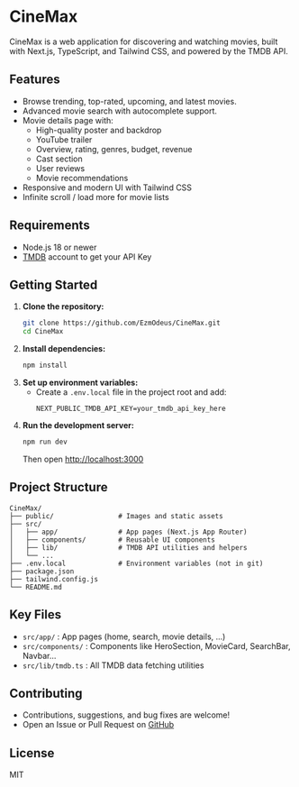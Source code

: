 # CineMax

CineMax is a web application for discovering and watching movies, built with Next.js, TypeScript, and Tailwind CSS, and powered by the TMDB API.

## Features
- Browse trending, top-rated, upcoming, and latest movies.
- Advanced movie search with autocomplete support.
- Movie details page with:
  - High-quality poster and backdrop
  - YouTube trailer
  - Overview, rating, genres, budget, revenue
  - Cast section
  - User reviews
  - Movie recommendations
- Responsive and modern UI with Tailwind CSS
- Infinite scroll / load more for movie lists

## Requirements
- Node.js 18 or newer
- [TMDB](https://www.themoviedb.org/) account to get your API Key

## Getting Started
1. **Clone the repository:**
   ```bash
   git clone https://github.com/EzmOdeus/CineMax.git
   cd CineMax
   ```
2. **Install dependencies:**
   ```bash
   npm install
   ```
3. **Set up environment variables:**
   - Create a `.env.local` file in the project root and add:
     ```env
     NEXT_PUBLIC_TMDB_API_KEY=your_tmdb_api_key_here
     ```
4. **Run the development server:**
   ```bash
   npm run dev
   ```
   Then open [http://localhost:3000](http://localhost:3000)

## Project Structure
```
CineMax/
├── public/                # Images and static assets
├── src/
│   ├── app/               # App pages (Next.js App Router)
│   ├── components/        # Reusable UI components
│   ├── lib/               # TMDB API utilities and helpers
│   └── ...
├── .env.local             # Environment variables (not in git)
├── package.json
├── tailwind.config.js
└── README.md
```

## Key Files
- `src/app/` : App pages (home, search, movie details, ...)
- `src/components/` : Components like HeroSection, MovieCard, SearchBar, Navbar...
- `src/lib/tmdb.ts` : All TMDB data fetching utilities

## Contributing
- Contributions, suggestions, and bug fixes are welcome!
- Open an Issue or Pull Request on [GitHub](https://github.com/EzmOdeus/CineMax)

## License
MIT